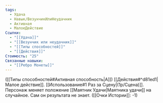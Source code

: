 ```yaml
---
tags:
  - Удача
  - Навык/ВезунчикИлиНеудачник
  - Активная
  - МалоеДействие
Ссылки:
  - "[[Удача]]"
  - "[[Везунчик или неудачник]]"
  - "[[Типы способностей]]"
  - "[[Действия]]"
Стоимость: "25"
Связанные навыки:
  - "[[Ребро Монеты]]"
---
```

([[Типы способностей#Активная способность|А]]) [[Действия#^d81ed1|Малое действие]]. [[Использование#1 Раз за Сцену|(1р/Сцена)]]. Персонаж меняет положение [[Маятник Удачи|Маятника удачи]] на случайное. Сам он результата не знает. ([[Очки Истории]]: -1)